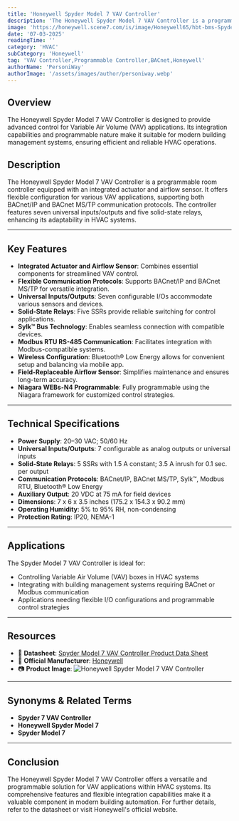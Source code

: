 ```yaml
---
title: 'Honeywell Spyder Model 7 VAV Controller'
description: 'The Honeywell Spyder Model 7 VAV Controller is a programmable room controller with integrated actuator and airflow sensor, offering flexible configuration for various VAV applications.'
image: 'https://honeywell.scene7.com/is/image/Honeywell65/hbt-bms-Spyder-Model7-VAV-IP-Front'
date: '07-03-2025'
readingTime: ''
category: 'HVAC'
subCategory: 'Honeywell'
tag: 'VAV Controller,Programmable Controller,BACnet,Honeywell'
authorName: 'PersoniWay'
authorImage: '/assets/images/author/personiway.webp'
---
```


## **Overview**

The Honeywell Spyder Model 7 VAV Controller is designed to provide advanced control for Variable Air Volume (VAV) applications. Its integration capabilities and programmable nature make it suitable for modern building management systems, ensuring efficient and reliable HVAC operations.

## **Description**

The Honeywell Spyder Model 7 VAV Controller is a programmable room controller equipped with an integrated actuator and airflow sensor. It offers flexible configuration for various VAV applications, supporting both BACnet/IP and BACnet MS/TP communication protocols. The controller features seven universal inputs/outputs and five solid-state relays, enhancing its adaptability in HVAC systems.

---

## **Key Features**

- **Integrated Actuator and Airflow Sensor**: Combines essential components for streamlined VAV control.
- **Flexible Communication Protocols**: Supports BACnet/IP and BACnet MS/TP for versatile integration.
- **Universal Inputs/Outputs**: Seven configurable I/Os accommodate various sensors and devices.
- **Solid-State Relays**: Five SSRs provide reliable switching for control applications.
- **Sylk™ Bus Technology**: Enables seamless connection with compatible devices.
- **Modbus RTU RS-485 Communication**: Facilitates integration with Modbus-compatible systems.
- **Wireless Configuration**: Bluetooth® Low Energy allows for convenient setup and balancing via mobile app.
- **Field-Replaceable Airflow Sensor**: Simplifies maintenance and ensures long-term accuracy.
- **Niagara WEBs-N4 Programmable**: Fully programmable using the Niagara framework for customized control strategies.

---

## **Technical Specifications**

- **Power Supply**: 20–30 VAC; 50/60 Hz
- **Universal Inputs/Outputs**: 7 configurable as analog outputs or universal inputs
- **Solid-State Relays**: 5 SSRs with 1.5 A constant; 3.5 A inrush for 0.1 sec. per output
- **Communication Protocols**: BACnet/IP, BACnet MS/TP, Sylk™, Modbus RTU, Bluetooth® Low Energy
- **Auxiliary Output**: 20 VDC at 75 mA for field devices
- **Dimensions**: 7 x 6 x 3.5 inches (175.2 x 154.3 x 90.2 mm)
- **Operating Humidity**: 5% to 95% RH, non-condensing
- **Protection Rating**: IP20, NEMA-1

---

## **Applications**

The Spyder Model 7 VAV Controller is ideal for:

- Controlling Variable Air Volume (VAV) boxes in HVAC systems
- Integrating with building management systems requiring BACnet or Modbus communication
- Applications needing flexible I/O configurations and programmable control strategies

---

## **Resources**

- 📄 **Datasheet**: [Spyder Model 7 VAV Controller Product Data Sheet](https://prod-edam.honeywell.com/content/dam/honeywell-edam/hbt/en-us/documents/literature-and-specs/datasheets/hbt-bms-Spyder-Model-7-VAV-Product-Data-Sheet-31-00471-Datasheet.pdf)
- 🏢 **Official Manufacturer**: [Honeywell](https://buildings.honeywell.com/in/en)
- 📷 **Product Image**:
  ![Honeywell Spyder Model 7 VAV Controller](https://honeywell.scene7.com/is/image/Honeywell65/hbt-bms-Spyder-Model7-VAV-IP-Front)

---

## **Synonyms & Related Terms**

- **Spyder 7 VAV Controller**
- **Honeywell Spyder Model 7**
- **Spyder Model 7**

---

## **Conclusion**

The Honeywell Spyder Model 7 VAV Controller offers a versatile and programmable solution for VAV applications within HVAC systems. Its comprehensive features and flexible integration capabilities make it a valuable component in modern building automation. For further details, refer to the datasheet or visit Honeywell's official website.
